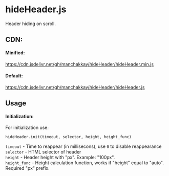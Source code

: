 # hideHeader.js
 Header hiding on scroll.  

## CDN:
 #### Minified:  
 https://cdn.jsdelivr.net/gh/manchakkay/hideHeader/hideHeader.min.js  
 #### Default:  
 https://cdn.jsdelivr.net/gh/manchakkay/hideHeader/hideHeader.js  
 
## Usage
 #### Initialization:  
 For initialization use:
 ```
 hideHeader.init(timeout, selector, height, height_func)
 ``` 
 `timeout` - Time to reappear (in millisecons), use `0` to disable reappearance  
 `selector` - HTML selector of header  
 `height` - Header height with "px". Example: "100px".  
 `height_func` - Height calculation function, works if "height" equal to "auto". Required "px" prefix.  
 </br>
